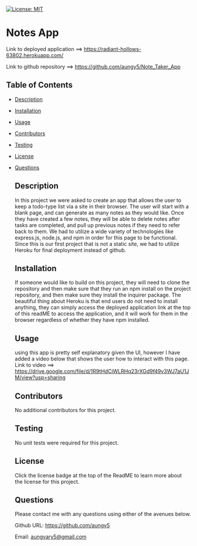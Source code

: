 [![License: MIT](https://img.shields.io/badge/License-MIT-blue.svg)](https://opensource.org/licenses/MIT)

  # Notes App
  Link to deployed application ==> https://radiant-hollows-63802.herokuapp.com/
  
  Link to github repository ==> https://github.com/aungy5/Note_Taker_App
  ## Table of Contents
- [Description](#description)

- [Installation](#installation)

- [Usage](#usage)

- [Contributors](#contributors)

- [Testing](#testing)

- [License](#license)

- [Questions](#questions)

  ## Description
  In this project we were asked to create an app that allows the user to keep a todo-type list via a site in their browser. The user will start with a blank page, and can generate as many notes as they would like. Once they have created a few notes, they will be able to delete notes after tasks are completed, and  pull up previous notes if they need to refer back to them. We had to utilize a wide variety of technologies like express.js, node.js, and npm in order for this page to be functional. Since this is our first project that is not a static site, we had to utilize Heroku for final deployment instead of github. 
  ## Installation
  If someone would like to build on this project, they will need to clone the repository and then make sure that they run an npm install on the project repository, and then make sure they install the inquirer package. The beautiful thing about Heroku is that end users do not need to install anything, they can simply access the deployed application link at the top of this readME to access the application, and it will work for them in the browser regardless of whether they have npm installed.  
  ## Usage
  using this app is pretty self explanatory given the UI, however I have added a video below that shows the user how to interact with this page.
  Link to video ==> https://drive.google.com/file/d/1R9tHdCiWLRHq23rXGd9f49v3WJ7aU1JM/view?usp=sharing
  ## Contributors
  No additional contributors for this project. 
  ## Testing
  No unit tests were required for this project. 
  ## License
  Click the license badge at the top of the ReadME to learn more about the license for this project. 

  ## Questions

  Please contact me with any questions using either of the avenues below. 

  Github URL: https://github.com/aungy5

  Email: aungvary5@gmail.com
